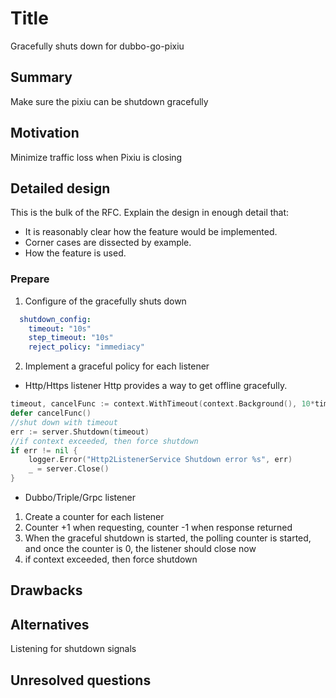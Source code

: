 # Title

Gracefully shuts down for dubbo-go-pixiu

## Summary

Make sure the pixiu can be shutdown gracefully

## Motivation

Minimize traffic loss when Pixiu is closing

## Detailed design

This is the bulk of the RFC. Explain the design in enough detail that:

- It is reasonably clear how the feature would be implemented.
- Corner cases are dissected by example.
- How the feature is used.

### Prepare

1. Configure of the gracefully shuts down

```yaml
  shutdown_config:
    timeout: "10s"
    step_timeout: "10s"
    reject_policy: "immediacy"
```

2. Implement a graceful policy for each listener

* Http/Https listener Http provides a way to get offline gracefully.

```go
timeout, cancelFunc := context.WithTimeout(context.Background(), 10*time.Second)
defer cancelFunc()
//shut down with timeout
err := server.Shutdown(timeout)
//if context exceeded, then force shutdown
if err != nil {
    logger.Error("Http2ListenerService Shutdown error %s", err)
    _ = server.Close()
}
```

* Dubbo/Triple/Grpc listener

1. Create a counter for each listener
2. Counter +1 when requesting, counter -1 when response returned
3. When the graceful shutdown is started, the polling counter is started, and once the counter is 0, the listener should close now
4. if context exceeded, then force shutdown

## Drawbacks

## Alternatives
Listening for shutdown signals

## Unresolved questions
